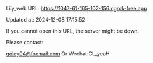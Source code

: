 Lily_web URL: https://1047-61-165-102-156.ngrok-free.app

Updated at: 2024-12-08 17:15:52

If you cannot open this URL, the server might be down.

Please contact: 

goley04@foxmail.com Or Wechat:GL_yeaH